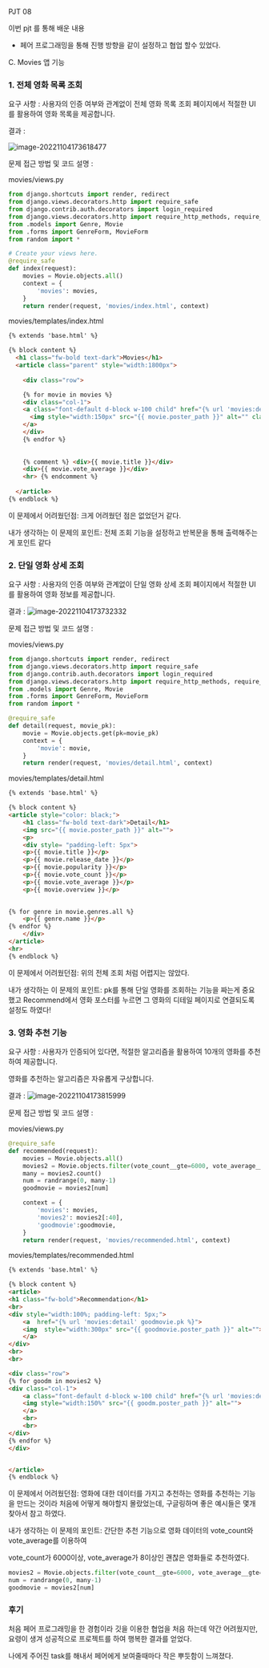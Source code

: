 PJT 08

이번 pjt 를 통해 배운 내용

- 페어 프로그래밍을 통해 진행 방향을 같이 설정하고 협업 할수 있었다.



C. Movies 앱 기능

### 1. 전체 영화 목록 조회

요구 사항 : 사용자의 인증 여부와 관계없이 전체 영화 목록 조회 페이지에서 적절한 UI를 활용하여 영화 목록을 제공합니다.

결과 :

![image-20221104173618477](cha.assets/image-20221104173618477.png)



문제 접근 방법 및 코드 설명 :

movies/views.py

```python
from django.shortcuts import render, redirect
from django.views.decorators.http import require_safe
from django.contrib.auth.decorators import login_required
from django.views.decorators.http import require_http_methods, require_POST, require_safe
from .models import Genre, Movie
from .forms import GenreForm, MovieForm
from random import *

# Create your views here.
@require_safe
def index(request):
    movies = Movie.objects.all()
    context = {
        'movies': movies,
    }
    return render(request, 'movies/index.html', context)
```



movies/templates/index.html

```html
{% extends 'base.html' %}

{% block content %}
  <h1 class="fw-bold text-dark">Movies</h1>
  <article class="parent" style="width:1800px">
    
    <div class="row">

    {% for movie in movies %}
    <div class="col-1">
    <a class="font-default d-block w-100 child" href="{% url 'movies:detail' movie.pk %}">
      <img style="width:150px" src="{{ movie.poster_path }}" alt="" class="">
    </a>
    </div>
    {% endfor %}
    
  
    {% comment %} <div>{{ movie.title }}</div>
    <div>{{ movie.vote_average }}</div>
    <hr> {% endcomment %}
    
  </article>
{% endblock %}

```

이 문제에서 어려웠던점: 크게 어려웠던 점은 없었던거 같다.

내가 생각하는 이 문제의 포인트: 전체 조회 기능을 설정하고 반복문을 통해 출력해주는 게 포인트 같다



### 2. 단일 영화 상세 조회

요구 사항 : 사용자의 인증 여부와 관계없이 단일 영화 상세 조회 페이지에서 적절한 UI를 활용하여 영화 정보를 제공합니다.

결과 : ![image-20221104173732332](cha.assets/image-20221104173732332.png)

문제 접근 방법 및 코드 설명 :

movies/views.py

```python
from django.shortcuts import render, redirect
from django.views.decorators.http import require_safe
from django.contrib.auth.decorators import login_required
from django.views.decorators.http import require_http_methods, require_POST, require_safe
from .models import Genre, Movie
from .forms import GenreForm, MovieForm
from random import *

@require_safe
def detail(request, movie_pk):
    movie = Movie.objects.get(pk=movie_pk)
    context = {
        'movie': movie,
    }
    return render(request, 'movies/detail.html', context)
```



movies/templates/detail.html

```html
{% extends 'base.html' %}

{% block content %}
<article style="color: black;">
    <h1 class="fw-bold text-dark">Detail</h1>
    <img src="{{ movie.poster_path }}" alt="">
    <p>
    <div style= "padding-left: 5px">
    <p>{{ movie.title }}</p>
    <p>{{ movie.release_date }}</p>
    <p>{{ movie.popularity }}</p>
    <p>{{ movie.vote_count }}</p>
    <p>{{ movie.vote_average }}</p>
    <p>{{ movie.overview }}</p>
    

{% for genre in movie.genres.all %}
    <p>{{ genre.name }}</p>
{% endfor %}
    </div>
</article>
<hr>
{% endblock %}
```

이 문제에서 어려웠던점:  위의 전체 조회 처럼 어렵지는 않았다.

내가 생각하는 이 문제의 포인트:  pk를 통해 단일 영화를 조회하는 기능을 짜는게 중요했고 Recommend에서 영화 포스터를 누르면 그 영화의 디테일 페이지로 연결되도록 설정도 하였다!



### 3. 영화 추천 기능

요구 사항 : 사용자가 인증되어 있다면, 적절한 알고리즘을 활용하여 10개의 영화를 추천하여 제공합니다.

영화를 추천하는 알고리즘은 자유롭게 구상합니다.

결과 : ![image-20221104173815999](cha.assets/image-20221104173815999.png)

문제 접근 방법 및 코드 설명 :

movies/views.py

```python
@require_safe
def recommended(request):
    movies = Movie.objects.all()
    movies2 = Movie.objects.filter(vote_count__gte=6000, vote_average__gte=8)
    many = movies2.count()
    num = randrange(0, many-1)
    goodmovie = movies2[num]

    context = {
        'movies': movies,
        'movies2': movies2[:40],
        'goodmovie':goodmovie,
    }
    return render(request, 'movies/recommended.html', context)
```



movies/templates/recommended.html

```html
{% extends 'base.html' %}

{% block content %}
<article>
<h1 class="fw-bold">Recommendation</h1>
<br>
<div style="width:100%; padding-left: 5px;">
    <a  href="{% url 'movies:detail' goodmovie.pk %}">
    <img  style="width:300px" src="{{ goodmovie.poster_path }}" alt="">
    </a>
</div>
<br>
<br>

<div class="row">
{% for goodm in movies2 %}
<div class="col-1">
    <a class="font-default d-block w-100 child" href="{% url 'movies:detail' goodm.pk %}">
    <img style="width:150%" src="{{ goodm.poster_path }}" alt="">
    </a>
    <br>
    <br>
</div>
{% endfor %}
</div>


</article>
{% endblock %}

```

이 문제에서 어려웠던점: 영화에 대한 데이터를 가지고 추천하는 영화를 추천하는 기능을 만드는 것이라 처음에 어떻게 해야할지 몰랐었는데, 구글링하며 좋은 예시들은 몇개 찾아서 참고 하였다.

내가 생각하는 이 문제의 포인트: 간단한 추천 기능으로 영화 데이터의 vote_count와 vote_average를 이용하여 

vote_count가 6000이상,  vote_average가 8이상인 괜찮은 영화들로 추천하였다.

```python
movies2 = Movie.objects.filter(vote_count__gte=6000, vote_average__gte=8)
num = randrange(0, many-1)
goodmovie = movies2[num]
```



### 후기

처음 페어 프로그래밍을 한 경험이라 깃을 이용한 협업을 처음 하는데 약간 어려웠지만, 요령이 생겨 성공적으로 프로젝트를 하여 행복한 결과를 얻었다.

나에게 주어진 task를 해내서 페어에게 보여줄때마다 작은 뿌듯함이 느껴졌다.